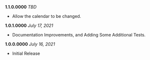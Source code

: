 **1.1.0.0000** *TBD*

- Allow the calendar to be changed.

**1.0.1.0000** *July 17, 2021*

- Documentation Improvements, and Adding Some Additional Tests.

**1.0.0.0000** *July 16, 2021*

- Initial Release
